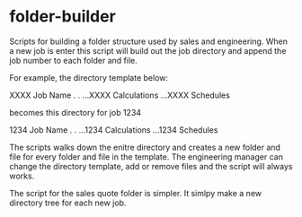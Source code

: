 # folder-builder
Scripts for building a folder structure used by sales and engineering.  When a new job is enter this script will build out the job directory and append the job number to each folder and file.


For example, the directory template below:

XXXX Job Name
    .
    .
    ...XXXX Calculations
    ...XXXX Schedules


becomes this directory for job 1234

1234 Job Name
    .
    .
    ...1234 Calculations
    ...1234 Schedules
    
The scripts walks down the enitre directory and creates a new folder and file for every folder and file in the template.  The engineering manager can change the directory template, add or remove files and the script will always works.

The script for the sales quote folder is simpler.  It simlpy make a new directory tree for each new job.
